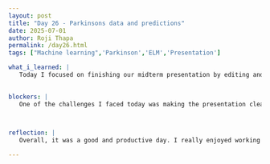 ```yaml
---
layout: post
title: "Day 26 - Parkinsons data and predictions"
date: 2025-07-01
author: Roji Thapa
permalink: /day26.html
tags: ["Machine learning",'Parkinson','ELM','Presentation']

what_i_learned: |
   Today I focused on finishing our midterm presentation by editing and filling in the necessary information. I also worked with the Parkinson’s dataset using the ELM model our mentor provided instead of the one I installed. This version gave much better results, with an accuracy of 92%, which is a big improvement over the online ELM. I realized that using the provided ELM helped avoid the errors we faced before, possibly because the installed version was different or missing parts.

  
blockers: |
   One of the challenges I faced today was making the presentation clear and making sure I could explain everything well. I spent a lot of time organizing the slides and thinking about how to communicate the content simply and effectively. This took some effort, but I knew it was important to make the presentation easy to follow.
   


reflection: |
   Overall, it was a good and productive day. I really enjoyed working together with my teammates on the demo video and preparing for the presentation. It felt great to collaborate, share ideas, and help each other. I’m feeling more confident now, and I hope the presentation goes well. It was fun to work as a team, and it made the process more enjoyable.

---
```

